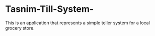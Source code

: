 # Tasnim-Till-System-

This is an application that represents a simple teller system for a local grocery store. 
